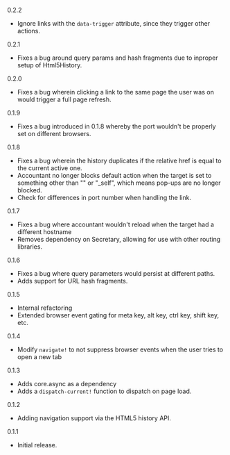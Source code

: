 0.2.2

 * Ignore links with the `data-trigger` attribute, since they trigger other actions.

0.2.1
 * Fixes a bug around query params and hash fragments due to inproper setup of Html5History.

0.2.0
 * Fixes a bug wherein clicking a link to the same page the user was on would trigger a full page refresh.

0.1.9
 * Fixes a bug introduced in 0.1.8 whereby the port wouldn't be properly set on different browsers.

0.1.8
 * Fixes a bug wherein the history duplicates if the relative href is equal to the current active one.
 * Accountant no longer blocks default action when the target is set to something other than "" or "\_self", which means pop-ups are no longer blocked.
 * Check for differences in port number when handling the link.

0.1.7
 * Fixes a bug where accountant wouldn't reload when the target had a different
 hostname
 * Removes dependency on Secretary, allowing for use with other routing
 libraries.

0.1.6
 * Fixes a bug where query parameters would persist at different paths.
 * Adds support for URL hash fragments.

0.1.5
 * Internal refactoring
 * Extended browser event gating for meta key, alt key, ctrl key, shift key, etc.

0.1.4
 * Modify `navigate!` to not suppress browser events when the user tries to open a new tab

0.1.3
 * Adds core.async as a dependency
 * Adds a `dispatch-current!` function to dispatch on page load.

0.1.2
 * Adding navigation support via the HTML5 history API.

0.1.1
 * Initial release.
